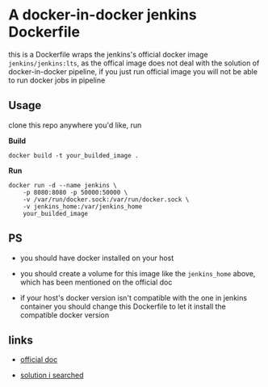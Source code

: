 # A docker-in-docker jenkins Dockerfile

this is a Dockerfile wraps the jenkins's official docker image `jenkins/jenkins:lts`, as the offical image does not deal with the solution of docker-in-docker pipeline, if you just run official image you will not be able to run docker jobs in pipeline

## Usage

clone this repo anywhere you'd like, run 

**Build**

```shell
docker build -t your_builded_image .
```

**Run**

```shell
docker run -d --name jenkins \
	-p 8080:8080 -p 50000:50000 \ 
	-v /var/run/docker.sock:/var/run/docker.sock \
	-v jenkins_home:/var/jenkins_home
	your_builded_image
```

## PS

* you should have docker installed on your host

* you should create a volume for this image like the `jenkins_home` above, which has been mentioned on the official doc

* if your host's docker version isn't compatible with the one in jenkins container you should change this Dockerfile to let it install the compatible docker version

## links
* [official doc](https://github.com/jenkinsci/docker/blob/master/README.md)

* [solution i searched](https://medium.com/@manav503/how-to-build-docker-images-inside-a-jenkins-container-d59944102f30)

